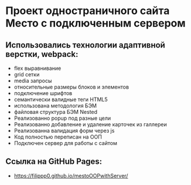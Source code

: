# **Проект одностраничного сайта Место с подключенным сервером**
## Использовались технологии адаптивной верстки, webpack:
* flex выравнивание
* grid сетки
* media запросы
* относительные размеры блоков и элементов
* подключение шрифтов
* семантически валидные теги HTML5
* использована методология БЭМ
* файловая структура БЭМ Nested
* Реализованно popup под разные цели
* Реализованно добавление и удаление карточек из галлереи
* Реализованна валидация форм через js
* Код полностью переписан на ООП
* Подключен сервер для работы с сайтом

## Ссылка на GitHub Pages:
* https://filippp0.github.io/mestoOOPwithServer/
